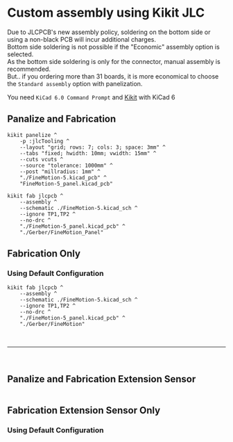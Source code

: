 # Custom assembly using Kikit JLC

Due to JLCPCB's new assembly policy, soldering on the bottom side or using a non-black PCB will incur additional charges.   
Bottom side soldering is not possible if the "Economic" assembly option is selected.   
As the bottom side soldering is only for the connector, manual assembly is recommended.  
But.. if you ordering more than 31 boards, it is more economical to choose the `Standard assembly` option with panelization.

You need `KiCad 6.0 Command Prompt` and [Kikit](https://github.com/yaqwsx/KiKit) with KiCad 6

## Panalize and Fabrication
```batch
kikit panelize ^
    -p :jlcTooling ^
    --layout "grid; rows: 7; cols: 3; space: 3mm" ^
    --tabs "fixed; hwidth: 10mm; vwidth: 15mm" ^
    --cuts vcuts ^
    --source "tolerance: 1000mm" ^
    --post "millradius: 1mm" ^
    "./FineMotion-5.kicad_pcb" ^
    "FineMotion-5_panel.kicad_pcb"

kikit fab jlcpcb ^
    --assembly ^
    --schematic ./FineMotion-5.kicad_sch ^
    --ignore TP1,TP2 ^
    --no-drc ^
    "./FineMotion-5_panel.kicad_pcb" ^
    "./Gerber/FineMotion_Panel"
```

## Fabrication Only

### Using Default Configuration
```batch
kikit fab jlcpcb ^
    --assembly ^
    --schematic ./FineMotion-5.kicad_sch ^
    --ignore TP1,TP2 ^
    --no-drc ^
    "./FineMotion-5_panel.kicad_pcb" ^
    "./Gerber/FineMotion"
```

<br><hr><br>   

## Panalize and Fabrication Extension Sensor
```batch
```

## Fabrication Extension Sensor Only

### Using Default Configuration
```batch
```
<!--
### Using internal MPU-6050+QMC5883L and Left side Lipo
```batch
kikit fab jlcpcb ^
    --assembly ^
    --schematic ./KTracker.kicad_sch ^
    --ignore BT1,J1,J4,J5 ^
    --no-drc ./KTracker.kicad_pcb ^
    "./Gerber/Using internal MPU-6050+QMC5883L and Left side Lipo"
```

### Using GY-521 and bottom Lipo
```batch
kikit fab jlcpcb ^
    --assembly ^
    --schematic ./KTracker.kicad_sch ^
    --ignore U8,U3,R20,R21,C16,C12,C11,R12,R11,BT1,J3,J4,J5 ^
    --no-drc ./KTracker.kicad_pcb ^
    "./Gerber/Using GY-521 and bottom Lipo"

```

### Using GY-521 and 18650
```batch
kikit fab jlcpcb ^
    --assembly ^
    --schematic ./KTracker.kicad_sch ^
    --ignore U8,U3,R20,R21,C16,C12,C11,R12,R11,J1,J3,J4,J5 ^
    --no-drc ./KTracker.kicad_pcb ^
    "./Gerber/Using GY-521 and 18650"

```

kikit fab jlcpcb --assembly --schematic ./FineMotion-5.kicad_sch --ignore TP1,TP2 --no-drc ./FineMotion-5.kicad_pcb "./Gerber/FM6500"

kikit fab jlcpcb --assembly --schematic ./KTracker_AUX.kicad_sch  --ignore A1 --no-drc ./KTracker_AUX.kicad_pcb "./Gerber/FM6500E"


kikit panelize ^
    -p :jlcTooling ^
    --layout "grid; rows: 7; cols: 3; space: 3mm" ^
    --tabs "fixed; hwidth: 10mm; vwidth: 15mm" ^
    --cuts vcuts ^
    --source "tolerance: 1000mm" ^
    --post "millradius: 1mm" ^
    "./FineMotion-5.kicad_pcb" ^
    "FineMotion-5_panel.kicad_pcb"

kikit fab jlcpcb ^
    --assembly ^
    --schematic ./FineMotion-5.kicad_sch ^
    --ignore TP1,TP2 ^
    --no-drc ^
    "./FineMotion-5_panel.kicad_pcb" ^
    "./Gerber/FineMotion_Panel"

---

-->


